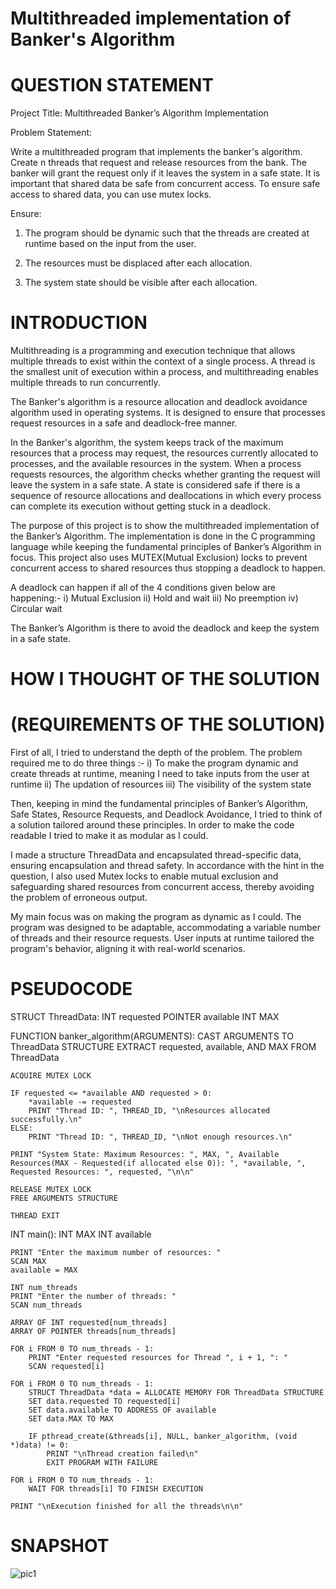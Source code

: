 # Multithreaded implementation of Banker's Algorithm


# QUESTION STATEMENT

Project Title: Multithreaded Banker’s Algorithm Implementation

Problem Statement:

Write a multithreaded program that implements the banker's algorithm. Create n threads that request and release resources from the bank. The banker will grant the request only if it leaves the system in a safe state. It is important that shared data be safe from concurrent access. To ensure safe access to shared data, you can use mutex locks.

Ensure:

1)	The program should be dynamic such that the threads are created at runtime based on the input from the user.

2)	The resources must be displaced after each allocation.

3)	The system state should be visible after each allocation.


# INTRODUCTION

Multithreading is a programming and execution technique that allows multiple threads to exist within the context of a single process. A thread is the smallest unit of execution within a process, and multithreading enables multiple threads to run concurrently.

The Banker's algorithm is a resource allocation and deadlock avoidance algorithm used in operating systems. It is designed to ensure that processes request resources in a safe and deadlock-free manner.

In the Banker's algorithm, the system keeps track of the maximum resources that a process may request, the resources currently allocated to processes, and the available resources in the system. When a process requests resources, the algorithm checks whether granting the request will leave the system in a safe state. A state is considered safe if there is a sequence of resource allocations and deallocations in which every process can complete its execution without getting stuck in a deadlock.

The purpose of this project is to show the multithreaded implementation of the Banker’s Algorithm. The implementation is done in the C programming language while keeping the fundamental principles of Banker’s Algorithm in focus. This project also uses MUTEX(Mutual Exclusion) locks to prevent concurrent access to shared resources thus stopping a deadlock to happen.

A deadlock can happen if all of the 4 conditions given below are happening:-
i)	Mutual Exclusion
ii)	Hold and wait
iii)	No preemption
iv)	Circular wait

The Banker’s Algorithm is there to avoid the deadlock and keep the system in a safe state.


# HOW I THOUGHT OF THE SOLUTION
# (REQUIREMENTS OF THE SOLUTION)

First of all, I tried to understand the depth of the problem. The problem required me to do three things :-
i)	To make the program dynamic and create threads at runtime, meaning I need to take inputs from the user at runtime
ii)	The updation of resources
iii)	The visibility of the system state

Then, keeping in mind the fundamental principles of Banker’s Algorithm, Safe States, Resource Requests, and Deadlock Avoidance, I tried to think of a solution tailored around these principles. In order to make the code readable I tried to make it as modular as I could.

I made a structure ThreadData and encapsulated thread-specific data, ensuring encapsulation and thread safety. 
In accordance with the hint in the question, I also used Mutex locks to enable mutual exclusion and safeguarding shared resources from concurrent access, thereby avoiding the problem of erroneous output.

My main focus was on making the program as dynamic as I could. The program was designed to be adaptable, accommodating a variable number of threads and their resource requests. User inputs at runtime tailored the program's behavior, aligning it with real-world scenarios. 

# PSEUDOCODE

STRUCT ThreadData:
    INT requested
    POINTER available
    INT MAX

FUNCTION banker_algorithm(ARGUMENTS):
    CAST ARGUMENTS TO ThreadData STRUCTURE
    EXTRACT requested, available, AND MAX FROM ThreadData

    ACQUIRE MUTEX LOCK

    IF requested <= *available AND requested > 0:
        *available -= requested
        PRINT "Thread ID: ", THREAD_ID, "\nResources allocated successfully.\n"
    ELSE:
        PRINT "Thread ID: ", THREAD_ID, "\nNot enough resources.\n"

    PRINT "System State: Maximum Resources: ", MAX, ", Available Resources(MAX - Requested(if allocated else 0)): ", *available, ", Requested Resources: ", requested, "\n\n"

    RELEASE MUTEX LOCK
    FREE ARGUMENTS STRUCTURE

    THREAD EXIT

INT main():
    INT MAX
    INT available

    PRINT "Enter the maximum number of resources: "
    SCAN MAX
    available = MAX

    INT num_threads
    PRINT "Enter the number of threads: "
    SCAN num_threads

    ARRAY OF INT requested[num_threads]
    ARRAY OF POINTER threads[num_threads]

    FOR i FROM 0 TO num_threads - 1:
        PRINT "Enter requested resources for Thread ", i + 1, ": "
        SCAN requested[i]

    FOR i FROM 0 TO num_threads - 1:
        STRUCT ThreadData *data = ALLOCATE MEMORY FOR ThreadData STRUCTURE
        SET data.requested TO requested[i]
        SET data.available TO ADDRESS OF available
        SET data.MAX TO MAX

        IF pthread_create(&threads[i], NULL, banker_algorithm, (void *)data) != 0:
            PRINT "\nThread creation failed\n"
            EXIT PROGRAM WITH FAILURE

    FOR i FROM 0 TO num_threads - 1:
        WAIT FOR threads[i] TO FINISH EXECUTION

    PRINT "\nExecution finished for all the threads\n\n"

# SNAPSHOT

![pic1](https://github.com/pranjalsinha1205/BankersAlgorithm/assets/112460531/cb01f5c5-9133-415f-80c0-8a87c0ee8248)

